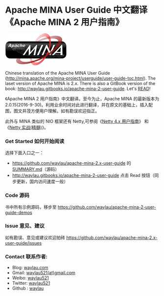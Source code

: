 Apache MINA User Guide 中文翻译《Apache MINA 2 用户指南》 
============

![logo](mina-logo.png)

Chinese translation of the Apache MINA User Guide (http://mina.apache.org/mina-project/userguide/user-guide-toc.html). 
The laset version of Apache MINA is 2.x. There is also a GitBook version of the book: <http://waylau.gitbooks.io/apache-mina-2-user-guide>.
Let's [READ](SUMMARY.md)!

《Apache MINA 2 用户指南》中文翻译。至今为止，Apache MINA 的最新版本为 2.0.15(2016-9-30)。利用业余时间对此进行翻译，并在原文的基础上，插入配图，图文并茂方便用户理解。如有勘误欢迎指正。

此外与 MINA 类似的 NIO 框架还有 Netty,可参阅《[Netty 4.x 用户指南](https://github.com/waylau/netty-4-user-guide/)》 和 《[Netty 实战(精髓)](https://github.com/waylau/essential-netty-in-action)》。

### Get Started 如何开始阅读

选择下面入口之一：

* <https://github.com/waylau/apache-mina-2.x-user-guide> 的 [SUMMARY.md](SUMMARY.md)（源码）
* <http://waylau.gitbooks.io/apache-mina-2-user-guide> 点击 Read 按钮（同步更新，国内访问速度一般）

### Code 源码

书中所有示例源码，移步至 <https://github.com/waylau/apache-mina-2-user-guide-demos>

### Issue 意见、建议

如有勘误、意见或建议欢迎拍砖 <https://github.com/waylau/apache-mina-2.x-user-guide/issues>

### Contact 联系作者:

* Blog: [waylau.com](http://waylau.com)
* Gmail: [waylau521(at)gmail.com](mailto:waylau521@gmail.com)
* Weibo: [waylau521](http://weibo.com/waylau521)
* Twitter: [waylau521](https://twitter.com/waylau521)
* Github : [waylau](https://github.com/waylau)
